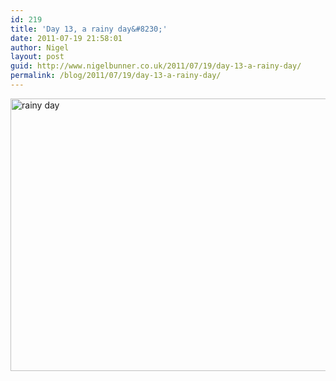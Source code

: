 ```yaml
---
id: 219
title: 'Day 13, a rainy day&#8230;'
date: 2011-07-19 21:58:01
author: Nigel
layout: post
guid: http://www.nigelbunner.co.uk/2011/07/19/day-13-a-rainy-day/
permalink: /blog/2011/07/19/day-13-a-rainy-day/
---
```

[<img src="http://farm7.static.flickr.com/6146/5955227507_b2fdaec48c_z.jpg" width="640" height="436" alt="rainy day" />](http://www.flickr.com/photos/icklephotos/5955227507/ "rainy day by icle fotos, on Flickr")